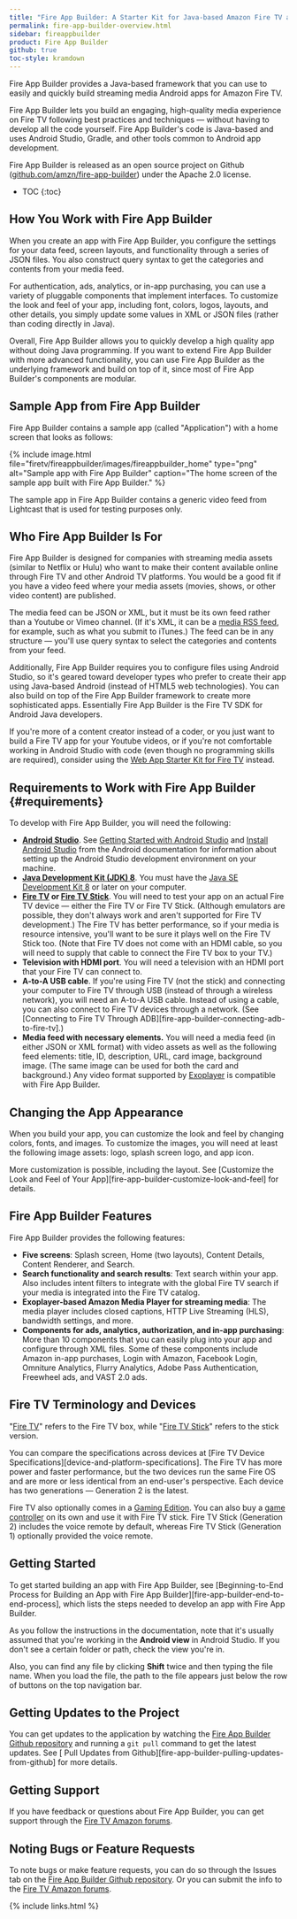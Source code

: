 ```yaml
---
title: "Fire App Builder: A Starter Kit for Java-based Amazon Fire TV and Android Apps"
permalink: fire-app-builder-overview.html
sidebar: fireappbuilder
product: Fire App Builder
github: true
toc-style: kramdown
---
```


Fire App Builder provides a Java-based framework that you can use to easily and quickly build streaming media Android apps for Amazon Fire TV.

Fire App Builder lets you build an engaging, high-quality media experience on Fire TV following best practices and techniques &mdash; without having to develop all the code yourself. Fire App Builder's code is Java-based and uses Android Studio, Gradle, and other tools common to Android app development.

Fire App Builder is released as an open source project on Github ([github.com/amzn/fire-app-builder](https://github.com/amzn/fire-app-builder)) under the Apache 2.0 license.

* TOC
{:toc}

## How You Work with Fire App Builder

When you create an app with Fire App Builder, you configure the settings for your data feed, screen layouts, and functionality through a series of JSON files. You also construct query syntax to get the categories and contents from your media feed.

For authentication, ads, analytics, or in-app purchasing, you can use a variety of pluggable components that implement interfaces. To customize the look and feel of your app, including font, colors, logos, layouts, and other details, you simply update some values in XML or JSON files (rather than coding directly in Java).

Overall, Fire App Builder allows you to quickly develop a high quality app without doing Java programming. If you want to extend Fire App Builder with more advanced functionality, you can use Fire App Builder as the underlying framework and build on top of it, since most of Fire App Builder's components are modular.

## Sample App from Fire App Builder

Fire App Builder contains a sample app (called "Application") with a home screen that looks as follows:

{% include image.html file="firetv/fireappbuilder/images/fireappbuilder_home" type="png" alt="Sample app with Fire App Builder" caption="The home screen of the sample app built with Fire App Builder." %}

The sample app in Fire App Builder contains a generic video feed from Lightcast that is used for testing purposes only.

## Who Fire App Builder Is For

Fire App Builder is designed for companies with streaming media assets (similar to Netflix or Hulu) who want to make their content available online through Fire TV and other Android TV platforms. You would be a good fit if you have a video feed where your media assets (movies, shows, or other video content) are published.

The media feed can be JSON or XML, but it must be its own feed rather than a Youtube or Vimeo channel. (If it's XML, it can be a [media RSS feed](fire-app-builder-configure-mrss-feed), for example, such as what you submit to iTunes.) The feed can be in any structure &mdash; you'll use query syntax to select the categories and contents from your feed.

Additionally, Fire App Builder requires you to configure files using Android Studio, so it's geared toward developer types who prefer to create their app using Java-based Android (instead of HTML5 web technologies). You can also build on top of the Fire App Builder framework to create more sophisticated apps. Essentially Fire App Builder is the Fire TV SDK for Android Java developers.

If you're more of a content creator instead of a coder, or you just want to build a Fire TV app for your Youtube videos, or if you're not comfortable working in Android Studio with code (even though no programming skills are required), consider using the [Web App Starter Kit for Fire TV](the-web-app-starter-kit-for-fire-tv) instead.

## Requirements to Work with Fire App Builder {#requirements}

To develop with Fire App Builder, you will need the following:

* **[Android Studio](http://developer.android.com/sdk/index.html)**. See [Getting Started with Android Studio](https://developer.android.com/sdk/installing/studio.html) and [Install Android Studio](https://developer.android.com/sdk/installing/index.html) from the Android documentation for information about setting up the Android Studio development environment on your machine.
* **[Java Development Kit (JDK) 8](http://www.oracle.com/technetwork/java/javase/downloads/jdk8-downloads-2133151.html)**. You must have the [Java SE Development Kit 8](http://www.oracle.com/technetwork/java/javase/downloads/jdk8-downloads-2133151.html) or later on your computer.
* **[Fire TV](https://www.amazon.com/dp/B00U3FPN4U) or [Fire TV Stick](https://www.amazon.com/Amazon-Fire-TV-Stick-Streaming-Media-Player/dp/B00GDQ0RMG)**. You will need to test your app on an actual Fire TV device &mdash; either the Fire TV or Fire TV Stick. (Although emulators are possible, they don't always work and aren't supported for Fire TV development.) The Fire TV has better performance, so if your media is resource intensive, you'll want to be sure it plays well on the Fire TV Stick too. (Note that Fire TV does not come with an HDMI cable, so you will need to supply that cable to connect the Fire TV box to your TV.)
* **Television with HDMI port**. You will need a television with an HDMI port that your Fire TV can connect to.
* **A-to-A USB cable**. If you're using Fire TV (not the stick) and connecting your computer to Fire TV through USB (instead of through a wireless network), you will need an A-to-A USB cable. Instead of using a cable, you can also connect to Fire TV devices through a network. (See [Connecting to Fire TV Through ADB][fire-app-builder-connecting-adb-to-fire-tv].)
* **Media feed with necessary elements.** You will need a media feed (in either JSON or XML format) with video assets as well as the following feed elements: title, ID, description, URL, card image, background image. (The same image can be used for both the card and background.) Any video format supported by [Exoplayer](https://google.github.io/ExoPlayer/supported-formats.html) is compatible with Fire App Builder.

## Changing the App Appearance

When you build your app, you can customize the look and feel by changing colors, fonts, and images. To customize the images, you will need at least the following image assets: logo, splash screen logo, and app icon.

More customization is possible, including the layout. See [Customize the Look and Feel of Your App][fire-app-builder-customize-look-and-feel] for details.

## Fire App Builder Features

Fire App Builder provides the following features:

* **Five screens**: Splash screen, Home (two layouts), Content Details, Content Renderer, and Search.
* **Search functionality and search results**: Text search within your app. Also includes intent filters to integrate with the global Fire TV search if your media is integrated into the Fire TV catalog.
* **Exoplayer-based Amazon Media Player for streaming media**: The media player includes closed captions, HTTP Live Streaming (HLS), bandwidth settings, and more.
* **Components for ads, analytics, authorization, and in-app purchasing**: More than 10 components that you can easily plug into your app and configure through XML files. Some of these components include Amazon in-app purchases, Login with Amazon, Facebook Login, Omniture Analytics, Flurry Analytics, Adobe Pass Authentication, Freewheel ads, and VAST 2.0 ads.

## Fire TV Terminology and Devices

"[Fire TV](https://www.amazon.com/dp/B00U3FPN4U)" refers to the Fire TV box, while "[Fire TV Stick](https://www.amazon.com/dp/B00ZV9RDKK)" refers to the stick version.

You can compare the specifications across devices at [Fire TV Device Specifications][device-and-platform-specifications]. The Fire TV has more power and faster performance, but the two devices run the same Fire OS and are more or less identical from an end-user's perspective. Each device has two generations &mdash; Generation 2 is the latest.

Fire TV also optionally comes in a [Gaming Edition](https://www.amazon.com/Amazon-Fire-TV-Gaming-Edition-Streaming-Media-Player/dp/B00XNQECFM). You can also buy a [game controller](https://www.amazon.com/Amazon-Fire-Game-Controller-Alexa/dp/B00NO8LX7E) on its own and use it with Fire TV stick. Fire TV Stick (Generation 2) includes the voice remote by default, whereas Fire TV Stick (Generation 1) optionally provided the voice remote.

## Getting Started

To get started building an app with Fire App Builder, see [Beginning-to-End Process for Building an App with Fire App Builder][fire-app-builder-end-to-end-process], which lists the steps needed to develop an app with Fire App Builder.

As you follow the instructions in the documentation, note that it's usually assumed that you're working in the **Android view** in Android Studio. If you don't see a certain folder or path, check the view you're in.

Also, you can find any file by clicking **Shift** twice and then typing the file name. When you load the file, the path to the file appears just below the row of buttons on the top navigation bar.

## Getting Updates to the Project

You can get updates to the application by watching the [Fire App Builder Github repository](https://github.com/amzn/fire-app-builder) and running a `git pull` command to get the latest updates. See [
Pull Updates from Github][fire-app-builder-pulling-updates-from-github] for more details.

## Getting Support

If you have feedback or questions about Fire App Builder, you can get support through the [Fire TV Amazon forums](https://forums.developer.amazon.com/spaces/166/index.html).

## Noting Bugs or Feature Requests

To note bugs or make feature requests, you can do so through the Issues tab on the [Fire App Builder Github repository](https://github.com/amzn/fire-app-builder). Or you can submit the info to the [Fire TV Amazon forums](https://forums.developer.amazon.com/spaces/166/index.html).


{% include links.html %}
